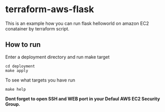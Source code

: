 # terraform-aws-flask
This is an example how you can run flask helloworld on amazon EC2 conatainer by terraform script.

## How to run
Enter a deployment directory and run make target

```shell
cd deployment
make apply
```

To see what targets you have run

```shell
make help
```

**Dont forget to open SSH and WEB port in your Defaul AWS EC2 Security Group.**



